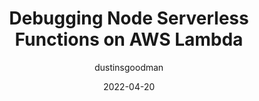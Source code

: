 ---
author: dustinsgoodman
date: 2022-04-20
draft: true
permalink: false
tags:
  - nodejs
  - debugging
  - serverless
  - aws
target_url: https://dustingoodman.dev/blog/20220420-debugging-serverless-funtions/
title: Debugging Node Serverless Functions on AWS Lambda
---